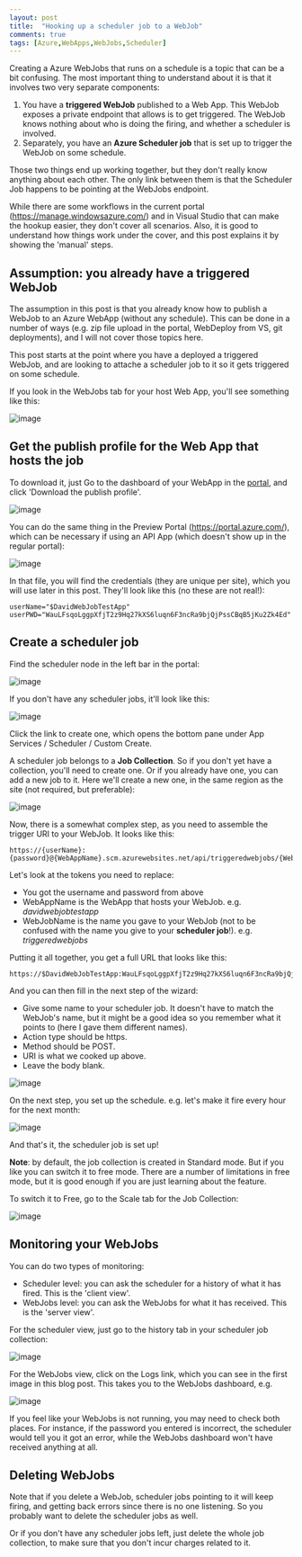```yaml
---
layout: post
title:  "Hooking up a scheduler job to a WebJob"
comments: true
tags: [Azure,WebApps,WebJobs,Scheduler]
---
```


Creating a Azure WebJobs that runs on a schedule is a topic that can be a bit confusing. The most important thing to understand about it is that it involves two very separate components:

1. You have a **triggered WebJob** published to a Web App. This WebJob exposes a private endpoint that allows is to get triggered. The WebJob knows nothing about who is doing the firing, and whether a scheduler is involved.
2. Separately, you have an **Azure Scheduler job** that is set up to trigger the WebJob on some schedule.

Those two things end up working together, but they don't really know anything about each other. The only link between them is that the Scheduler Job happens to be pointing at the WebJobs endpoint.

While there are some workflows in the current portal (https://manage.windowsazure.com/) and in Visual Studio that can make the hookup easier, they don't cover all scenarios. Also, it is good to understand how things work under the cover, and this post explains it by showing the 'manual' steps.


## Assumption: you already have a triggered WebJob

The assumption in this post is that you already know how to publish a WebJob to an Azure WebApp (without any schedule). This can be done in a number of ways (e.g. zip file upload in the portal, WebDeploy from VS, git deployments), and I will not cover those topics here.

This post starts at the point where you have a deployed a triggered WebJob, and are looking to attache a scheduler job to it so it gets triggered on some schedule.

If you look in the WebJobs tab for your host Web App, you'll see something like this:

![image](https://cloud.githubusercontent.com/assets/556238/7735555/df58958c-fef2-11e4-909e-e21588767211.png)


## Get the publish profile for the Web App that hosts the job

To download it, just Go to the dashboard of your WebApp in the [portal](https://manage.windowsazure.com/), and click 'Download the publish profile'.

![image](https://cloud.githubusercontent.com/assets/556238/7733585/f00ef654-fee4-11e4-9909-acb2b8c8882d.png)

You can do the same thing in the Preview Portal (https://portal.azure.com/), which can be necessary if using an API App (which doesn't show up in the regular portal):

![image](https://cloud.githubusercontent.com/assets/556238/7735267/021964d6-fef1-11e4-83d8-fa9a8f16d742.png)

In that file, you will find the credentials (they are unique per site), which you will use later in this post. They'll look like this (no these are not real!):

    userName="$DavidWebJobTestApp"
    userPWD="WauLFsqoLggpXfjT2z9Hq27kXS6luqn6F3ncRa9bjQjPssCBqB5jKu2Zk4Ed"


## Create a scheduler job

Find the scheduler node in the left bar in the portal:

![image](https://cloud.githubusercontent.com/assets/556238/7733687/a1fd4ff0-fee5-11e4-9ef1-3b693ded26a5.png)

If you don't have any scheduler jobs, it'll look like this:

![image](https://cloud.githubusercontent.com/assets/556238/7733713/ceeca448-fee5-11e4-808e-375f5f63a547.png)

Click the link to create one, which opens the bottom pane under App Services / Scheduler / Custom Create.

A scheduler job belongs to a **Job Collection**. So if you don't yet have a collection, you'll need to create one. Or if you already have one, you can add a new job to it. Here we'll create a new one, in the same region as the site (not required, but preferable):

![image](https://cloud.githubusercontent.com/assets/556238/7733794/67ce580a-fee6-11e4-80af-420314104e39.png)

Now, there is a somewhat complex step, as you need to assemble the trigger URI to your WebJob. It looks like this:

    https://{userName}:{password}@{WebAppName}.scm.azurewebsites.net/api/triggeredwebjobs/{WebJobName}/run

Let's look at the tokens you need to replace:
- You got the username and password from above
- WebAppName is the WebApp that hosts your WebJob. e.g. *davidwebjobtestapp*
- WebJobName is the name you gave to your WebJob (not to be confused with the name you give to your **scheduler job**!). e.g. *triggeredwebjobs*

Putting it all together, you get a full URL that looks like this:

    https://$DavidWebJobTestApp:WauLFsqoLggpXfjT2z9Hq27kXS6luqn6F3ncRa9bjQjPssCBqB5jKu2Zk4Ed@davidwebjobtestapp.scm.azurewebsites.net/api/triggeredwebjobs/MyWebJob/run

And you can then fill in the next step of the wizard:
- Give some name to your scheduler job. It doesn't have to match the WebJob's name, but it might be a good idea so you remember what it points to (here I gave them different names).
- Action type should be https.
- Method should be POST.
- URI is what we cooked up above.
- Leave the body blank.

![image](https://cloud.githubusercontent.com/assets/556238/7735325/7385ee3c-fef1-11e4-9caa-fb8c1b5bbc2a.png)

On the next step, you set up the schedule. e.g. let's make it fire every hour for the next month:

![image](https://cloud.githubusercontent.com/assets/556238/7735501/761acf36-fef2-11e4-9c00-35b3f19f72e1.png)

And that's it, the scheduler job is set up!

**Note**: by default, the job collection is created in Standard mode. But if you like you can switch it to free mode. There are a number of limitations in free mode, but it is good enough if you are just learning about the feature.

To switch it to Free, go to the Scale tab for the Job Collection:

![image](https://cloud.githubusercontent.com/assets/556238/7735605/22a7fc9c-fef3-11e4-86c1-3ee3500e1aab.png)

## Monitoring your WebJobs

You can do two types of monitoring:
- Scheduler level: you can ask the scheduler for a history of what it has fired. This is the 'client view'.
- WebJobs level: you can ask the WebJobs for what it has received. This is the 'server view'.

For the scheduler view, just go to the history tab in your scheduler job collection:

![image](https://cloud.githubusercontent.com/assets/556238/7735871/de4bdd64-fef4-11e4-88cb-b75cea921c55.png)

For the WebJobs view, click on the Logs link, which you can see in the first image in this blog post. This takes you to the WebJobs dashboard, e.g.

![image](https://cloud.githubusercontent.com/assets/556238/7735789/4e47a946-fef4-11e4-8b30-eccc1b70d955.png)

If you feel like your WebJobs is not running, you may need to check both places. For instance, if the password you entered is incorrect, the scheduler would tell you it got an error, while the WebJobs dashboard won't have received anything at all.

## Deleting  WebJobs

Note that if you delete a WebJob, scheduler jobs pointing to it will keep firing, and getting back errors since there is no one listening. So you probably want to delete the scheduler jobs as well.

Or if you don't have any scheduler jobs left, just delete the whole job collection, to make sure that you don't incur charges related to it.